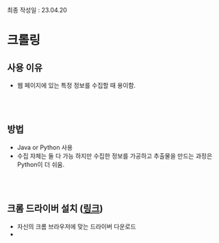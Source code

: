 최종 작성일 : 23.04.20
# 크롤링

## 사용 이유
- 웹 페이지에 있는 특정 정보를 수집할 때 용이함.

<br>
<br>

## 방법
- Java or Python 사용
- 수집 자체는 둘 다 가능 하지만 수집한 정보를 가공하고 추출물을 만드는 과정은 Python이 더 쉬움.

<br>
<br>

## 크롬 드라이버 설치 ([링크](https://chromedriver.chromium.org/downloads))
- 자신의 크롬 브라우저에 맞는 드라이버 다운로드
- 